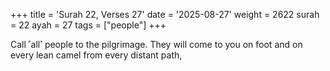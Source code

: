 +++
title = 'Surah 22, Verses 27'
date = '2025-08-27'
weight = 2622
surah = 22
ayah = 27
tags = ["people"]
+++

Call ˹all˺ people to the pilgrimage. They will come to you on foot and on every lean camel from every distant path,